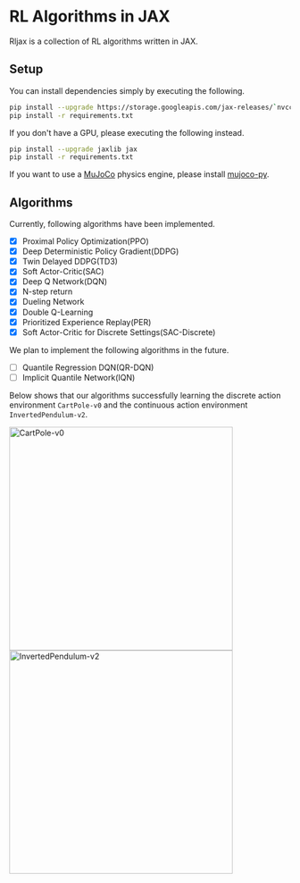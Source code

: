# RL Algorithms in JAX
Rljax is a collection of RL algorithms written in JAX.

## Setup
You can install dependencies simply by executing the following.
```bash
pip install --upgrade https://storage.googleapis.com/jax-releases/`nvcc -V | sed -En "s/.* release ([0-9]*)\.([0-9]*),.*/cuda\1\2/p"`/jaxlib-0.1.55-`python3 -V | sed -En "s/Python ([0-9]*)\.([0-9]*).*/cp\1\2/p"`-none-manylinux2010_x86_64.whl jax
pip install -r requirements.txt
```

If you don't have a GPU, please executing the following instead.
```bash
pip install --upgrade jaxlib jax
pip install -r requirements.txt
```

If you want to use a [MuJoCo](http://mujoco.org/) physics engine, please install [mujoco-py](https://github.com/openai/mujoco-py).

## Algorithms
Currently, following algorithms have been implemented.

- [x] Proximal Policy Optimization(PPO)
- [x] Deep Deterministic Policy Gradient(DDPG)
- [x] Twin Delayed DDPG(TD3)
- [x] Soft Actor-Critic(SAC)
- [x] Deep Q Network(DQN)
- [x] N-step return
- [x] Dueling Network
- [x] Double Q-Learning
- [x] Prioritized Experience Replay(PER)
- [x] Soft Actor-Critic for Discrete Settings(SAC-Discrete)

We plan to implement the following algorithms in the future.

- [ ] Quantile Regression DQN(QR-DQN)
- [ ] Implicit Quantile Network(IQN)

Below shows that our algorithms successfully learning the discrete action environment `CartPole-v0` and the continuous action environment `InvertedPendulum-v2`.

<img src="https://user-images.githubusercontent.com/37267851/94338069-7bc3fb80-002a-11eb-91ae-d163ebebd2a7.png" title="CartPole-v0" width=400><img src="https://user-images.githubusercontent.com/37267851/94338071-7e265580-002a-11eb-8f10-b8cf5dac0207.png" title="InvertedPendulum-v2" width=400>